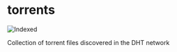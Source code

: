 torrents 
========
![Indexed](https://img.shields.io/badge/indexed-172870-blue)

Collection of torrent files discovered in the DHT network
